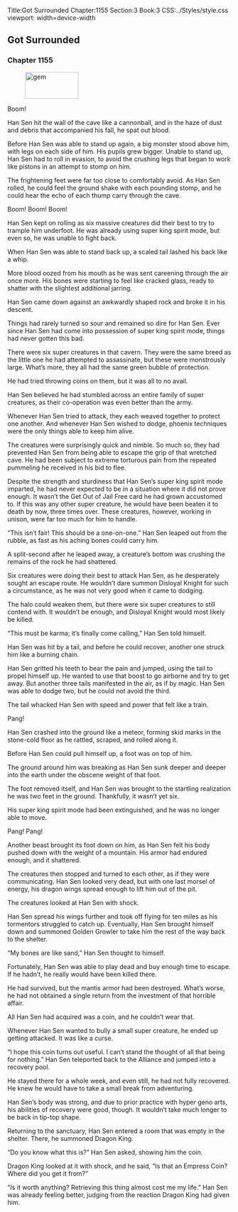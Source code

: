 Title:Got Surrounded 
Chapter:1155 
Section:3 
Book:3 
CSS:../Styles/style.css 
viewport: width=device-width
  
## Got Surrounded
### Chapter 1155
  
<figure>
	<img src="../Images/gem.gif" alt="gem" id="gem" width="120" height="60" />
</figure>
  

  
Boom!

Han Sen hit the wall of the cave like a cannonball, and in the haze of dust and debris that accompanied his fall, he spat out blood.

Before Han Sen was able to stand up again, a big monster stood above him, with legs on each side of him. His pupils grew bigger. Unable to stand up, Han Sen had to roll in evasion, to avoid the crushing legs that began to work like pistons in an attempt to stomp on him.

The frightening feet were far too close to comfortably avoid. As Han Sen rolled, he could feel the ground shake with each pounding stomp, and he could hear the echo of each thump carry through the cave.

Boom! Boom! Boom!

Han Sen kept on rolling as six massive creatures did their best to try to trample him underfoot. He was already using super king spirit mode, but even so, he was unable to fight back.

When Han Sen was able to stand back up, a scaled tail lashed his back like a whip.

More blood oozed from his mouth as he was sent careening through the air once more. His bones were starting to feel like cracked glass, ready to shatter with the slightest additional jarring.

Han Sen came down against an awkwardly shaped rock and broke it in his descent.

Things had rarely turned so sour and remained so dire for Han Sen. Ever since Han Sen had come into possession of super king spirit mode, things had never gotten this bad.

There were six super creatures in that cavern. They were the same breed as the little one he had attempted to assassinate, but these were monstrously large. What’s more, they all had the same green bubble of protection.

He had tried throwing coins on them, but it was all to no avail.

Han Sen believed he had stumbled across an entire family of super creatures, as their co-operation was even better than the army.

Whenever Han Sen tried to attack, they each weaved together to protect one another. And whenever Han Sen wished to dodge, phoenix techniques were the only things able to keep him alive.

The creatures were surprisingly quick and nimble. So much so, they had prevented Han Sen from being able to escape the grip of that wretched cave. He had been subject to extreme torturous pain from the repeated pummeling he received in his bid to flee.

Despite the strength and sturdiness that Han Sen’s super king spirit mode imparted, he had never expected to be in a situation where it did not prove enough. It wasn’t the Get Out of Jail Free card he had grown accustomed to. If this was any other super creature, he would have been beaten it to death by now, three times over. These creatures, however, working in unison, were far too much for him to handle.

“This isn’t fair! This should be a one-on-one.” Han Sen leaped out from the rubble, as fast as his aching bones could carry him.

A split-second after he leaped away, a creature’s bottom was crushing the remains of the rock he had shattered.

Six creatures were doing their best to attack Han Sen, as he desperately sought an escape route. He wouldn’t dare summon Disloyal Knight for such a circumstance, as he was not very good when it came to dodging.

The halo could weaken them, but there were six super creatures to still contend with. It wouldn’t be enough, and Disloyal Knight would most likely be killed.

“This must be karma; it’s finally come calling,” Han Sen told himself.

Han Sen was hit by a tail, and before he could recover, another one struck him like a burning chain.

Han Sen gritted his teeth to bear the pain and jumped, using the tail to propel himself up. He wanted to use that boost to go airborne and try to get away. But another three tails manifested in the air, as if by magic. Han Sen was able to dodge two, but he could not avoid the third.

The tail whacked Han Sen with speed and power that felt like a train.

Pang!

Han Sen crashed into the ground like a meteor, forming skid marks in the stone-cold floor as he rattled, scraped, and rolled along it.

Before Han Sen could pull himself up, a foot was on top of him.

The ground around him was breaking as Han Sen sunk deeper and deeper into the earth under the obscene weight of that foot.

The foot removed itself, and Han Sen was brought to the startling realization he was two feet in the ground. Thankfully, it wasn’t yet six.

His super king spirit mode had been extinguished, and he was no longer able to move.

Pang! Pang!

Another beast brought its foot down on him, as Han Sen felt his body pushed down with the weight of a mountain. His armor had endured enough, and it shattered.

The creatures then stopped and turned to each other, as if they were communicating. Han Sen looked very dead, but with one last morsel of energy, his dragon wings spread enough to lift him out of the pit.

The creatures looked at Han Sen with shock.

Han Sen spread his wings further and took off flying for ten miles as his tormentors struggled to catch up. Eventually, Han Sen brought himself down and summoned Golden Growler to take him the rest of the way back to the shelter.

“My bones are like sand,” Han Sen thought to himself.

Fortunately, Han Sen was able to play dead and buy enough time to escape. If he hadn’t, he really would have been killed there.

He had survived, but the mantis armor had been destroyed. What’s worse, he had not obtained a single return from the investment of that horrible affair.

All Han Sen had acquired was a coin, and he couldn’t wear that.

Whenever Han Sen wanted to bully a small super creature, he ended up getting attacked. It was like a curse.

“I hope this coin turns out useful. I can’t stand the thought of all that being for nothing.” Han Sen teleported back to the Alliance and jumped into a recovery pool.

He stayed there for a whole week, and even still, he had not fully recovered. He knew he would have to take a small break from adventuring.

Han Sen’s body was strong, and due to prior practice with hyper geno arts, his abilities of recovery were good, though. It wouldn’t take much longer to be back in tip-top shape.

Returning to the sanctuary, Han Sen entered a room that was empty in the shelter. There, he summoned Dragon King.

“Do you know what this is?” Han Sen asked, showing him the coin.

Dragon King looked at it with shock, and he said, “Is that an Empress Coin? Where did you get it from?”

“Is it worth anything? Retrieving this thing almost cost me my life.” Han Sen was already feeling better, judging from the reaction Dragon King had given him.